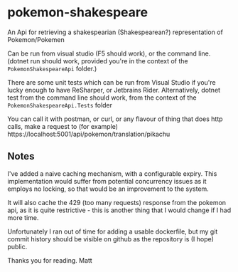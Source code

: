 # pokemon-shakespeare

An Api for retrieving a shakespearian (Shakespearean?) representation of Pokemon/Pokemen 

Can be run from visual studio (F5 should work), or the command line. (dotnet run should work, provided you're in the context of the `PokemonShakespeareApi` folder.)

There are some unit tests which can be run from Visual Studio if you're lucky enough to have ReSharper, or Jetbrains Rider. Alternatively, dotnet test from the command line should work, from the context of the  `PokemonShakespeareApi.Tests` folder

You can call it with postman, or curl, or any flavour of thing that does http calls, make a request to (for example) https://localhost:5001/api/pokemon/translation/pikachu 

## Notes

I've added a naive caching mechanism, with a configurable expiry. This implementation would suffer from potential concurrency issues as it employs no locking, so that would be an improvement to the system. 

It will also cache the 429 (too many requests) response from the pokemon api, as it is quite restrictive - this is another thing that I would change if I had more time.

Unfortunately I ran out of time for adding a usable dockerfile, but my git commit history should be visible on github as the repository is (I hope) public.

Thanks you for reading.
Matt